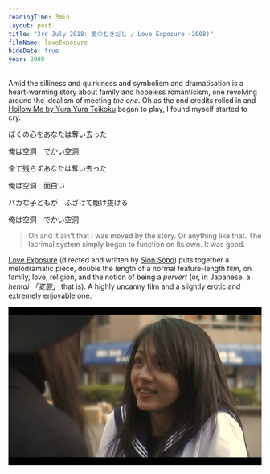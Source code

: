 ```yaml
---
readingTime: 3min
layout: post
title: "3rd July 2018: 愛のむきだし / Love Exposure (2008)"
filmName: loveExposure
hideDate: true
year: 2008
---
```

Amid the silliness and quirkiness and symbolism and dramatisation is a heart-warming story about family and hopeless romanticism, one revolving around the idealism of meeting _the one_. Oh as the end credits rolled in and [Hollow Me by Yura Yura Teikoku](https://www.youtube.com/watch?v=9X7eVdxWlBw) began to play, I found myself started to cry.

ぼくの心をあなたは奪い去った

俺は空洞　でかい空洞

全て残らずあなたは奪い去った

俺は空洞　面白い

バカな子どもが　ふざけて駆け抜ける

俺は空洞　でかい空洞

> Oh and it ain't that I was moved by the story. Or anything like that. The lacrimal system simply began to function on its own. It was good.

[Love Exposure](https://www.rottentomatoes.com/m/love_exposure_2008/) (directed and written by [Sion Sono](https://en.wikipedia.org/wiki/Sion_Sono)) puts together a melodramatic piece, double the length of a normal feature-length film, on family, love, religion, and the notion of being a _pervert_ (or, in Japanese, a _hentai 「変態」_ that is). A highly uncanny film and a slightly erotic and extremely enjoyable one.

<img src="/img/her.png">
